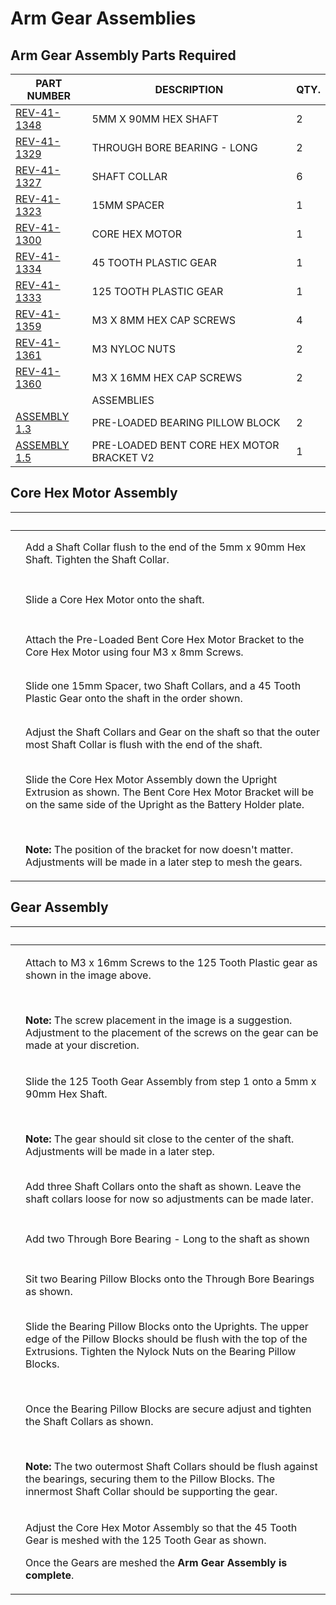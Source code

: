 # Arm Gear Assemblies

## Arm Gear Assembly Parts Required

| **PART NUMBER**                                         | **DESCRIPTION**                           | **QTY.** |
| ------------------------------------------------------- | ----------------------------------------- | -------- |
| [REV-41-1348](https://www.revrobotics.com/rev-41-1348/) | 5MM X 90MM HEX SHAFT                      | 2        |
| [REV-41-1329](https://www.revrobotics.com/rev-41-1329/) | THROUGH BORE BEARING - LONG               | 2        |
| [REV-41-1327](https://www.revrobotics.com/rev-41-1327/) | SHAFT COLLAR                              | 6        |
| [REV-41-1323](https://www.revrobotics.com/rev-41-1323/) | 15MM SPACER                               | 1        |
| [REV-41-1300](https://www.revrobotics.com/rev-41-1300/) | CORE HEX MOTOR                            | 1        |
| [REV-41-1334](https://www.revrobotics.com/rev-41-1334/) | 45 TOOTH PLASTIC GEAR                     | 1        |
| [REV-41-1333](https://www.revrobotics.com/rev-41-1333/) | 125 TOOTH PLASTIC GEAR                    | 1        |
| [REV-41-1359](https://www.revrobotics.com/rev-41-1359/) | M3 X 8MM HEX CAP SCREWS                   | 4        |
| [REV-41-1361](https://www.revrobotics.com/rev-41-1361/) | M3 NYLOC NUTS                             | 2        |
| [REV-41-1360](https://www.revrobotics.com/rev-41-1360/) | M3 X 16MM HEX CAP SCREWS                  | 2        |
|                                                         | ASSEMBLIES                                |          |
| [ASSEMBLY 1.3](broken-reference)                        | PRE-LOADED BEARING PILLOW BLOCK           | 2        |
| [ASSEMBLY 1.5](broken-reference)                        | PRE-LOADED BENT CORE HEX MOTOR BRACKET V2 | 1        |

## Core Hex Motor Assembly

| ​                                                                                                                                                                                                                                                                                                                           | ​                                                                                                                                                                                                                                                                                                                                       |
| --------------------------------------------------------------------------------------------------------------------------------------------------------------------------------------------------------------------------------------------------------------------------------------------------------------------------- | --------------------------------------------------------------------------------------------------------------------------------------------------------------------------------------------------------------------------------------------------------------------------------------------------------------------------------------- |
| <p>​</p><p><img src="https://2589213514-files.gitbook.io/~/files/v0/b/gitbook-legacy-files/o/assets%2F-M5yw0n8IneF5-9ybLjT%2F-MDPze1QrR9S7FxeKvKG%2F-MDQ-uo-h2-3fFCQHqN7%2FEDU%20Kit_CHMA%20-%20Add%20Shaft%20Collar.svg?alt=media&#x26;token=cee3c3f5-9a58-4379-97c9-f387d000ef0c" alt="" data-size="original"></p>        | Add a Shaft Collar flush to the end of the 5mm x 90mm Hex Shaft. Tighten the Shaft Collar.                                                                                                                                                                                                                                              |
| <p>​</p><p><img src="https://2589213514-files.gitbook.io/~/files/v0/b/gitbook-legacy-files/o/assets%2F-M5yw0n8IneF5-9ybLjT%2F-MDPze1QrR9S7FxeKvKG%2F-MDQ0SRJ20yhqEra267l%2FEDU%20Kit_CHMA%20-%20Add%20Motor.svg?alt=media&#x26;token=6dc31ed6-4c84-4d12-b988-2d7449673679" alt="" data-size="original"></p>                 | Slide a Core Hex Motor onto the shaft.                                                                                                                                                                                                                                                                                                  |
| <p>​</p><p><img src="https://2589213514-files.gitbook.io/~/files/v0/b/gitbook-legacy-files/o/assets%2F-M5yw0n8IneF5-9ybLjT%2F-MDRaMoS1o_Ko2Ik5TVR%2F-MDVvoXF1vfPlec3E_60%2FEDU%20Kit_CHMA%20-%20Add%20Bracket.svg?alt=media&#x26;token=08754ebc-d67f-4e3c-b481-0e756cc4a96a" alt="" data-size="original"></p>               | Attach the Pre-Loaded Bent Core Hex Motor Bracket to the Core Hex Motor using four M3 x 8mm Screws.                                                                                                                                                                                                                                     |
| <p>​</p><p><img src="https://2589213514-files.gitbook.io/~/files/v0/b/gitbook-legacy-files/o/assets%2F-M5yw0n8IneF5-9ybLjT%2F-MEij7UFhj_QP3rtOkGa%2F-MEiknPQsHrSawc8fRfT%2FEDU%20Kit_Arm_Add%20Spacers%20to%20Gear.svg?alt=media&#x26;token=aa08c54f-a6d4-4155-ae17-4b55f2d6e05f" alt="" data-size="original"></p>          | Slide one 15mm Spacer, two Shaft Collars, and a 45 Tooth Plastic Gear onto the shaft in the order shown.                                                                                                                                                                                                                                |
| <p>​</p><p><img src="https://2589213514-files.gitbook.io/~/files/v0/b/gitbook-legacy-files/o/assets%2F-M5yw0n8IneF5-9ybLjT%2F-MEij7UFhj_QP3rtOkGa%2F-MEilElCgndk9n5f0LDe%2FEDU%20Kit_Arm_Add%20Spacers%20to%20Gear%20Detail.svg?alt=media&#x26;token=12753f0d-589e-4a87-bf62-4db13f771067" alt="" data-size="original"></p> | Adjust the Shaft Collars and Gear on the shaft so that the outer most Shaft Collar is flush with the end of the shaft.                                                                                                                                                                                                                  |
| <p>​</p><p><img src="https://2589213514-files.gitbook.io/~/files/v0/b/gitbook-legacy-files/o/assets%2F-M5yw0n8IneF5-9ybLjT%2F-MMRhIgLPv-irXg3_tVp%2F-MMSJk_p9MqcxUtDZSwk%2FSKV3%20-%20Class%20Bot_Arm%20-%20Add%20CHM.svg?alt=media&#x26;token=48a3a41d-6138-41bb-a9e6-073cca5ddd56" alt="" data-size="original"></p>       | <p>Slide the Core Hex Motor Assembly down the Upright Extrusion as shown. The Bent Core Hex Motor Bracket will be on the same side of the Upright as the Battery Holder plate.</p><p>​</p><p><strong>Note:</strong> The position of the bracket for now doesn't matter. Adjustments will be made in a later step to mesh the gears.</p> |

## Gear Assembly&#x20;

| ​                                                                                                                                                                                                                                                                                                                                         | ​                                                                                                                                                                                                                                                                                                                                                                                                                                                                                                                   |
| ----------------------------------------------------------------------------------------------------------------------------------------------------------------------------------------------------------------------------------------------------------------------------------------------------------------------------------------- | ------------------------------------------------------------------------------------------------------------------------------------------------------------------------------------------------------------------------------------------------------------------------------------------------------------------------------------------------------------------------------------------------------------------------------------------------------------------------------------------------------------------- |
| <p>​</p><p><img src="https://2589213514-files.gitbook.io/~/files/v0/b/gitbook-legacy-files/o/assets%2F-M5yw0n8IneF5-9ybLjT%2F-MDRaMoS1o_Ko2Ik5TVR%2F-MDW-xZliL0gAA2xj-_h%2FEDU%20Kit_Arm%20-%20Gear%20Set%20up.svg?alt=media&#x26;token=d2abf29c-24b4-4dfa-95ae-b00ae4edf7dc" alt="" data-size="original"></p>                            | <p>Attach to M3 x 16mm Screws to the 125 Tooth Plastic gear as shown in the image above.</p><p>​</p><p><strong>Note:</strong> The screw placement in the image is a suggestion. Adjustment to the placement of the screws on the gear can be made at your discretion.</p>                                                                                                                                                                                                                                           |
| <p>​</p><p><img src="https://2589213514-files.gitbook.io/~/files/v0/b/gitbook-legacy-files/o/assets%2F-M5yw0n8IneF5-9ybLjT%2F-MDp5xAK00jZLeU66FS5%2F-MDpJuO-6t3-7FnOPOJG%2Fview%2094.svg?alt=media&#x26;token=61356dfb-a426-44bc-937e-0b2b4364347a" alt="" data-size="original"></p>                                                      | <p>Slide the 125 Tooth Gear Assembly from step 1 onto a 5mm x 90mm Hex Shaft.</p><p>​</p><p><strong>Note:</strong> The gear should sit close to the center of the shaft. Adjustments will be made in a later step.</p>                                                                                                                                                                                                                                                                                              |
| <p>​</p><p><img src="https://2589213514-files.gitbook.io/~/files/v0/b/gitbook-legacy-files/o/assets%2F-M5yw0n8IneF5-9ybLjT%2F-MDPze1QrR9S7FxeKvKG%2F-MDQ8VcW-zvCO8Z_UaCT%2FEDU%20Kit_Arm%20-%20Add%20Collars.svg?alt=media&#x26;token=f8ad175c-30bd-4f9a-ac0b-c55e5b1e6a28" alt="" data-size="original"></p>                              | Add three Shaft Collars onto the shaft as shown. Leave the shaft collars loose for now so adjustments can be made later.                                                                                                                                                                                                                                                                                                                                                                                            |
| <p>​</p><p><img src="https://2589213514-files.gitbook.io/~/files/v0/b/gitbook-legacy-files/o/assets%2F-M5yw0n8IneF5-9ybLjT%2F-MDPze1QrR9S7FxeKvKG%2F-MDQ8upyyipwK30qfgy6%2FEDU%20Kit_Arm%20-%20Add%20Bearings.svg?alt=media&#x26;token=691a8359-6237-4812-97e9-624c08f0f42f" alt="" data-size="original"></p>                             | Add two Through Bore Bearing - Long to the shaft as shown                                                                                                                                                                                                                                                                                                                                                                                                                                                           |
| <p>​</p><p><img src="https://2589213514-files.gitbook.io/~/files/v0/b/gitbook-legacy-files/o/assets%2F-M5yw0n8IneF5-9ybLjT%2F-MDPze1QrR9S7FxeKvKG%2F-MDQ9LJkEnQn0lw1NIlt%2FEDU%20Kit_Arm%20-Add%20Pillow%20Blocks.svg?alt=media&#x26;token=a27456ba-dcdc-4aa9-96f4-cafa25c6225c" alt="" data-size="original"></p>                         | Sit two Bearing Pillow Blocks onto the Through Bore Bearings as shown.                                                                                                                                                                                                                                                                                                                                                                                                                                              |
| <p>​</p><p><img src="https://2589213514-files.gitbook.io/~/files/v0/b/gitbook-legacy-files/o/assets%2F-M5yw0n8IneF5-9ybLjT%2F-MEipur-EFTlQHeYmaIi%2F-MEitJ8BiS24KzNw_g1T%2FSKV3%20-%20Class%20Bot_Arm%20-%20Add%20Gear%20Assembly.svg?alt=media&#x26;token=8cde8e87-9a9f-488b-b7a7-3bd0373831c3" alt="" data-size="original"></p>         | <p>Slide the Bearing Pillow Blocks onto the Uprights. The upper edge of the Pillow Blocks should be flush with the top of the Extrusions. Tighten the Nylock Nuts on the Bearing Pillow Blocks.</p><p>​</p><p>Once the Bearing Pillow Blocks are secure adjust and tighten the Shaft Collars as shown.</p><p>​</p><p><strong>Note:</strong> The two outermost Shaft Collars should be flush against the bearings, securing them to the Pillow Blocks. The innermost Shaft Collar should be supporting the gear.</p> |
| <p>​</p><p><img src="https://2589213514-files.gitbook.io/~/files/v0/b/gitbook-legacy-files/o/assets%2F-M5yw0n8IneF5-9ybLjT%2F-MMRhIgLPv-irXg3_tVp%2F-MMSLSIaBAM6plbDQVzd%2FSKV3%20-%20Class%20Bot_Arm%20-%20Add%20Gear%20Assembly.svg?alt=media&#x26;token=9f08402c-3c12-442e-a555-59ee312926c2" alt="" data-size="original"></p><p>​</p> | <p>Adjust the Core Hex Motor Assembly so that the 45 Tooth Gear is meshed with the 125 Tooth Gear as shown.</p><p>Once the Gears are meshed the <strong>Arm Gear Assembly is complete</strong>.</p>                                                                                                                                                                                                                                                                                                                 |

